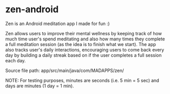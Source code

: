 # zen-android

Zen is an Android meditation app I made for fun :)

Zen allows users to improve their mental wellness by keeping track of how much time user's
spend meditating and also how many times they complete a full meditation session (as the 
idea is to finish what we start). The app also tracks user's daily interactions, encouraging
users to come back every day by building a daily streak based on if the user completes a full
session each day. 

Source file path: app/src/main/java/com/MADAPPS/zen/

NOTE: For testing purposes, minutes are seconds (i.e. 5 min = 5 sec) and days are minutes (1 day = 1 min).
